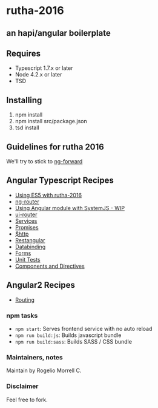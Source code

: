 # rutha-2016
## an hapi/angular boilerplate

## Requires

* Typescript 1.7.x or later
* Node 4.2.x or later
* TSD

## Installing

1. npm install
2. npm install src/package.json
3. tsd install

## Guidelines for rutha 2016

We'll try to stick to [ng-forward](https://github.com/ngUpgraders/ng-forward) 

## Angular Typescript Recipes

* [Using ES5 with rutha-2016](https://github.com/molekilla/rutha-2016/tree/angular-es5)
* [ng-router](https://github.com/molekilla/rutha-2016/tree/angular-training-ngRoute)
* [Using Angular module with SystemJS - WIP](https://github.com/molekilla/rutha-2016/tree/angular-training-modules-di)
* [ui-router](https://github.com/molekilla/rutha-2016/tree/angular-training-ui-router)
* [Services](https://github.com/molekilla/rutha-2016/tree/angular-training-services)
* [Promises](https://github.com/molekilla/rutha-2016/tree/angular-training-promises)
* [$http](https://github.com/molekilla/rutha-2016/tree/angular-training-http)
* [Restangular](https://github.com/molekilla/rutha-2016/tree/angular-training-http-restangular)
* [Databinding](https://github.com/molekilla/rutha-2016/tree/angular-training-databinding)
* [Forms](https://github.com/molekilla/rutha-2016/tree/angular-training-forms-validations)
* [Unit Tests](https://github.com/molekilla/rutha-2016/tree/angular-training-unit-tests)
* [Components and Directives](https://github.com/molekilla/rutha-2016/tree/angular-training-component-directives)

## Angular2 Recipes
* [Routing](https://github.com/molekilla/rutha-2016/tree/angular2-training-routing)

### npm tasks ###

* `npm start`: Serves frontend service with no auto reload
* `npm run build:js`: Builds javascript bundle
* `npm run build:sass`: Builds SASS / CSS bundle

### Maintainers, notes ###
Maintain by Rogelio Morrell C. 


### Disclaimer ###
Feel free to fork.